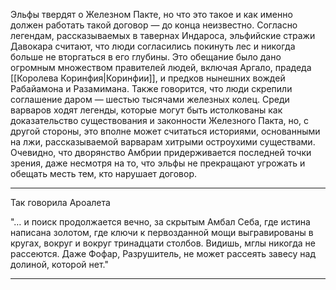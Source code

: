 Эльфы твердят о Железном Пакте, но что это такое и как именно должен работать такой договор — до конца неизвестно. Согласно легендам, рассказываемых в тавернах Индароса, эльфийские стражи Давокара считают, что люди согласились покинуть лес и никогда больше не вторгаться в его глубины. Это обещание было дано огромным множеством правителей людей, включая Аргало, прадеда [[Королева Коринфия|Коринфии]], и предков нынешних вождей Рабайамона и Разамимана. Также говорится, что люди скрепили соглашение даром — шестью тысячами железных колец. Среди варваров ходят легенды, которые могут быть истолкованы как доказательство существования и законности Железного Пакта, но, с другой стороны, это вполне может считаться историями, основанными на лжи, рассказываемой варварам хитрыми остроухими существами. Очевидно, что дворянство Амбрии придерживается последней точки зрения, даже несмотря на то, что эльфы не прекращают угрожать и обещать месть тем, кто нарушает договор. 
  
----
Так говорила Ароалета

"… и поиск продолжается вечно, за скрытым Амбал Себа, где истина написана золотом, где ключи к первозданной мощи выгравированы в кругах, вокруг и вокруг тринадцати столбов. Видишь, мглы никогда не рассеются. Даже Фофар, Разрушитель, не может рассеять завесу над долиной, которой нет."

----